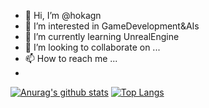 - 👋 Hi, I’m @hokagn
- 👀 I’m interested in GameDevelopment&AIs
- 🌱 I’m currently learning UnrealEngine
- 💞️ I’m looking to collaborate on ...
- 📫 How to reach me ...
- 
[![Anurag's github stats](https://github-readme-stats.vercel.app/api?username=hokagn&title_color=cccccc&bg_color=000000&text_color=db691d&hide_border=true&show_icons=true&icon_color=b3b3b3&border_radius=5)](https://github.com/anuraghazra/github-readme-stats)
[![Top Langs](https://github-readme-stats.vercel.app/api/top-langs/?username=hokagn&layout=compact&title_color=cccccc&bg_color=000000&text_color=db691d&hide_border=true&show_icons=true&icon_color=404040&border_radius=5)](https://github.com/anuraghazra/github-readme-stats)
